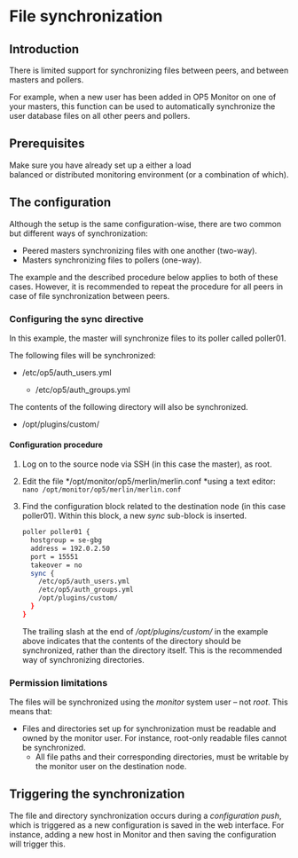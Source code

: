 # File synchronization

## Introduction

There is limited support for synchronizing files between peers, and between masters and pollers.

For example, when a new user has been added in OP5 Monitor on one of your masters, this function can be used to automatically synchronize the user database files on all other peers and pollers.

## Prerequisites

Make sure you have already set up a either a load balanced or distributed monitoring environment (or a combination of which).

## The configuration

Although the setup is the same configuration-wise, there are two common but different ways of synchronization:

- Peered masters synchronizing files with one another (two-way).
- Masters synchronizing files to pollers (one-way).

The example and the described procedure below applies to both of these cases. However, it is recommended to repeat the procedure for all peers in case of file synchronization between peers.

### Configuring the sync directive

In this example, the master will synchronize files to its poller called poller01.

The following files will be synchronized:

- /etc/op5/auth\_users.yml

  - /etc/op5/auth\_groups.yml

The contents of the following directory will also be synchronized.

- /opt/plugins/custom/

#### Configuration procedure

1. Log on to the source node via SSH (in this case the master), as root.
2. Edit the file */opt/monitor/op5/merlin/merlin.conf *using a text editor:
    `nano /opt/monitor/op5/merlin/merlin.conf `
3. Find the configuration block related to the destination node (in this case poller01). Within this block, a new *sync* sub-block is inserted.

    ``` {.bash data-syntaxhighlighter-params="brush: bash; gutter: false; theme: Confluence" data-theme="Confluence" style="brush: bash; gutter: false; theme: Confluence"}
    poller poller01 {
      hostgroup = se-gbg
      address = 192.0.2.50
      port = 15551
      takeover = no
      sync {
        /etc/op5/auth_users.yml
        /etc/op5/auth_groups.yml
        /opt/plugins/custom/
      }
    }
    ```

    The trailing slash at the end of */opt/plugins/custom/* in the example above indicates that the contents of the directory should be synchronized, rather than the directory itself. This is the recommended way of synchronizing directories.

### Permission limitations

The files will be synchronized using the *monitor* system user – not *root*. This means that:

- Files and directories set up for synchronization must be readable and owned by the monitor user. For instance, root-only readable files cannot be synchronized.
  - All file paths and their corresponding directories, must be writable by the monitor user on the destination node.

## Triggering the synchronization

The file and directory synchronization occurs during a *configuration push*, which is triggered as a new configuration is saved in the web interface. For instance, adding a new host in Monitor and then saving the configuration will trigger this.
